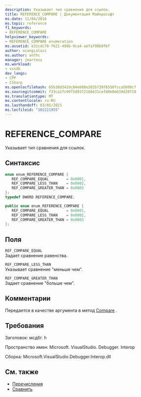 ```yaml
---
description: Указывает тип сравнения для ссылок.
title: REFERENCE_COMPARE | Документация Майкрософт
ms.date: 11/04/2016
ms.topic: reference
f1_keywords:
- REFERENCE_COMPARE
helpviewer_keywords:
- REFERENCE_COMPARE enumeration
ms.assetid: e31cdc78-f621-498b-9ca4-aefa790b9f6f
author: acangialosi
ms.author: anthc
manager: jmartens
ms.workload:
- vssdk
dev_langs:
- CPP
- CSharp
ms.openlocfilehash: 65b38d342dc84e680e202b73976550fcca5809cf
ms.sourcegitcommit: f33ca1fc99f5d9372166431cefd0e0e639d20719
ms.translationtype: MT
ms.contentlocale: ru-RU
ms.lasthandoff: 03/05/2021
ms.locfileid: "102221955"
---
```

# <a name="reference_compare"></a>REFERENCE_COMPARE
Указывает тип сравнения для ссылок.

## <a name="syntax"></a>Синтаксис

```cpp
enum enum_REFERENCE_COMPARE { 
   REF_COMPARE_EQUAL        = 0x0001,
   REF_COMPARE_LESS_THAN    = 0x0002,
   REF_COMPARE_GREATER_THAN = 0x0003
};
typedef DWORD REFERENCE_COMPARE;
```

```csharp
public enum enum_REFERENCE_COMPARE { 
   REF_COMPARE_EQUAL        = 0x0001,
   REF_COMPARE_LESS_THAN    = 0x0002,
   REF_COMPARE_GREATER_THAN = 0x0003
};
```

## <a name="fields"></a>Поля
 `REF_COMPARE_EQUAL`\
 Задает сравнение равенства.

 `REF_COMPARE_LESS_THAN`\
 Указывает сравнение "меньше чем".

 `REF_COMPARE_GREATER_THAN`\
 Задает сравнение "больше чем".

## <a name="remarks"></a>Комментарии
 Передается в качестве аргумента в метод [Compare](../../../extensibility/debugger/reference/idebugreference2-compare.md) .

## <a name="requirements"></a>Требования
 Заголовок: мсдбг. h

 Пространство имен: Microsoft. VisualStudio. Debugger. Interop

 Сборка: Microsoft.VisualStudio.Debugger.Interop.dll

## <a name="see-also"></a>См. также
- [Перечисления](../../../extensibility/debugger/reference/enumerations-visual-studio-debugging.md)
- [Сравнить](../../../extensibility/debugger/reference/idebugreference2-compare.md)
